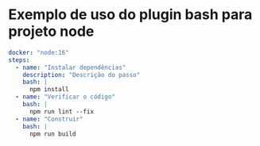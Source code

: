 [//]: <> (Documentação gerada com intmain_docmd)
# Exemplo de uso do plugin bash para projeto node

```yaml
docker: "node:16"
steps:
  - name: "Instalar dependências"
    description: "Descrição do passo"
    bash: |
      npm install
  - name: "Verificar o código"
    bash: |
      npm run lint --fix
  - name: "Construir"
    bash: |
      npm run build
```

